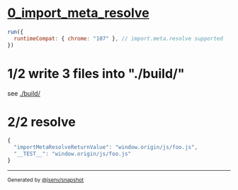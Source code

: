 # [0_import_meta_resolve](../../import_meta_resolve_build.test.mjs#L24)

```js
run({
  runtimeCompat: { chrome: "107" }, // import.meta.resolve supported
})
```

# 1/2 write 3 files into "./build/"

see [./build/](./build/)

# 2/2 resolve

```js
{
  "importMetaResolveReturnValue": "window.origin/js/foo.js",
  "__TEST__": "window.origin/js/foo.js"
}
```

---

<sub>
  Generated by <a href="https://github.com/jsenv/core/tree/main/packages/independent/snapshot">@jsenv/snapshot</a>
</sub>
